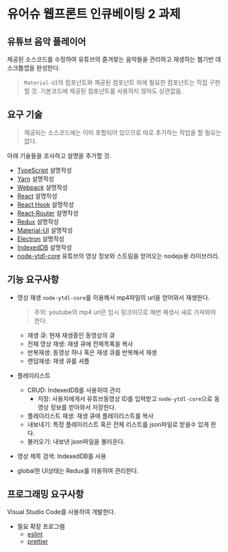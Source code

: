 # 유어슈 웹프론트 인큐베이팅 2 과제

## 유튜브 음악 플레이어

제공된 소스코드를 수정하여 유튜브의 즐겨찾는 음악들을 관리하고 재생하는 웹기반 데스크톱앱을 완성한다.

> `Material-UI`의 컴포넌트와 제공된 컴포넌트 외에 필요한 컴포넌트는 직접 구현할 것.
> 기본코드에 제공된 컴포넌트를 사용하지 않아도 상관없음.

## 요구 기술

> 제공되는 소스코드에는 이미 포함되어 있으므로 따로 추가하는 작업을 할 필요는 없다.

아래 기술들을 조사하고 설명을 추가할 것.

- [TypeScript](https://www.typescriptlang.org/docs/home.html)
  설명작성
- [Yarn](https://yarnpkg.com/)
  설명작성
- [Webpack](https://webpack.js.org/concepts/)
  설명작성
- [React](https://ko.reactjs.org/tutorial/tutorial.html)
  설명작성
- [React Hook](https://ko.reactjs.org/docs/hooks-intro.html)
  설명작성
- [React-Router](https://reacttraining.com/react-router/web/guides/quick-start)
  설명작성
- [Redux](https://redux.js.org/introduction/getting-started)
  설명작성
- [Material-UI](https://material-ui.com/)
  설명작성
- [Electron](https://www.electronjs.org/docs)
  설명작성
- [IndexedDB](https://developer.mozilla.org/ko/docs/Web/API/IndexedDB_API/Using_IndexedDB)
  설명작성
- [node-ytdl-core](https://github.com/fent/node-ytdl-core)
  유튜브의 영상 정보와 스트림을 얻어오는 nodejs용 라이브러리.

## 기능 요구사항

- 영상 재생
  `node-ytdl-core`를 이용해서 mp4파일의 url을 얻어와서 재생한다.

  > 주의: youtube의 mp4 url은 임시 링크이므로 매번 재생시 새로 가져와야 한다.

  - 재생 큐: 현재 재생중인 동영상의 큐
  - 전체 영상 재생: 재생 큐에 전체목록을 복사
  - 반복재생: 동영상 하나 혹은 재생 큐를 반복해서 재생
  - 랜덤재생: 재생 큐를 셔플

- 플레이리스트
  - CRUD: IndexedDB를 사용하여 관리
    - 저장: 사용자에게서 유튜브동영상 ID를 입력받고 `node-ytdl-core`으로 동영상 정보를 받아와서 저장한다.
  - 플레이리스트 재생: 재생 큐에 플레이리스트를 복사
  - 내보내기: 특정 플레이리스트 혹은 전체 리스트를 json파일로 받을수 있게 한다.
  - 불러오기: 내보낸 json파일을 불러온다.
- 영상 제목 검색: IndexedDB를 사용
- global한 UI상태는 Redux를 이용하여 관리한다.

## 프로그래밍 요구사항

Visual Studio Code를 사용하여 개발한다.

- 필요 확장 프로그램
  - [eslint](https://marketplace.visualstudio.com/items?itemName=dbaeumer.vscode-eslint)
  - [prettier](https://marketplace.visualstudio.com/items?itemName=esbenp.prettier-vscode)

